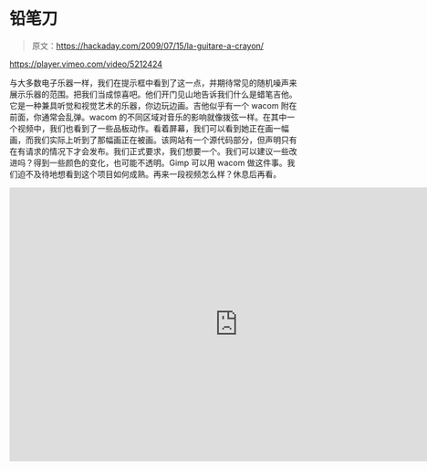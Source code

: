 # 铅笔刀

> 原文：<https://hackaday.com/2009/07/15/la-guitare-a-crayon/>

<https://player.vimeo.com/video/5212424>

</div> <p>与大多数电子乐器一样，我们在提示框中看到了这一点，并期待常见的随机噪声来展示乐器的范围。把我们当成惊喜吧。他们开门见山地告诉我们什么是蜡笔吉他。它是一种兼具听觉和视觉艺术的乐器，你边玩边画。吉他似乎有一个 wacom 附在前面，你通常会乱弹。wacom 的不同区域对音乐的影响就像拨弦一样。在其中一个视频中，我们也看到了一些品板动作。看着屏幕，我们可以看到她正在画一幅画，而我们实际上听到了那幅画正在被画。该网站有一个源代码部分，但声明只有在有请求的情况下才会发布。我们正式要求，我们想要一个。我们可以建议一些改进吗？得到一些颜色的变化，也可能不透明。Gimp 可以用 wacom 做这件事。我们迫不及待地想看到这个项目如何成熟。再来一段视频怎么样？休息后再看。</p> <p><span id="more-12712"/></p> <div class="embed-vimeo" style="text-align: center;"><iframe src="https://player.vimeo.com/video/5596196" width="800" height="480" frameborder="0" webkitallowfullscreen="" mozallowfullscreen="" allowfullscreen=""/></div> </body> </html>